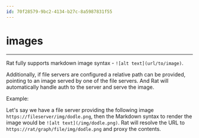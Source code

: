 ```yaml
---
id: 70f28579-9bc2-4134-b27c-8a5987831f55
---
```


# images

<rat graph depth=1 />

---

Rat fully supports markdown image syntax - `![alt text](url/to/image)`.

Additionally, if file servers are configured a relative path can be provided,
pointing to an image served by one of the file servers. And Rat will
automatically handle auth to the server and serve the image.

Example:

Let's say we have a file server providing the following image
`https://fileserver/img/dodle.png`, then the Markdown syntax to render the image
would be `![alt text](/img/dodle.png)`. Rat will resolve the URL to
`https://rat/graph/file/img/dodle.png` and proxy the contents.
